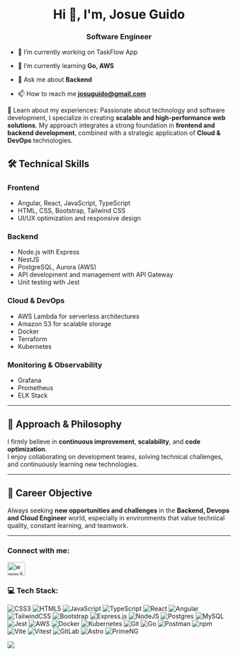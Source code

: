<h1 align="center">Hi 👋, I'm, Josue Guido</h1>
<h3 align="center">Software Engineer</h3>

- 🔭 I’m currently working on TaskFlow App

- 🌱 I’m currently learning **Go, AWS**

- 💬 Ask me about **Backend**

- 📫 How to reach me **josuguido@gmail.com**

📄 Learn about my experiences:
Passionate about technology and software development, I specialize in creating **scalable and high-performance web solutions**. My approach integrates a strong foundation in **frontend and backend development**, combined with a strategic application of **Cloud & DevOps** technologies.

## 🛠️ Technical Skills

### Frontend
- Angular, React, JavaScript, TypeScript  
- HTML, CSS, Bootstrap, Tailwind CSS  
- UI/UX optimization and responsive design

### Backend
- Node.js with Express
- NestJS
- PostgreSQL, Aurora (AWS)  
- API development and management with API Gateway  
- Unit testing with Jest

### Cloud & DevOps
- AWS Lambda for serverless architectures  
- Amazon S3 for scalable storage  
- Docker
- Terraform
- Kubernetes

### Monitoring & Observability
- Grafana
- Prometheus
- ELK Stack

---

## 🎯 Approach & Philosophy

I firmly believe in **continuous improvement**, **scalability**, and **code optimization**.  
I enjoy collaborating on development teams, solving technical challenges, and continuously learning new technologies.

---

## 📌 Career Objective

Always seeking **new opportunities and challenges** in the **Backend, Devops and Cloud Engineer** world, especially in environments that value technical quality, constant learning, and teamwork.

---

<h3 align="left">Connect with me:</h3>
<p align="left">
<a href="https://linkedin.com/in/www.linkedin.com/in/josué-daniel-guido-beteta-862274268" target="blank"><img align="center" src="https://raw.githubusercontent.com/rahuldkjain/github-profile-readme-generator/master/src/images/icons/Social/linked-in-alt.svg" alt="www.linkedin.com/in/josué-daniel-guido-beteta-862274268" height="30" width="40" /></a>
</p>

<h3 align="left">💻 Tech Stack:</h3>                                                                                                


![CSS3](https://img.shields.io/badge/css3-%231572B6.svg?style=for-the-badge&logo=css3&logoColor=white) 
![HTML5](https://img.shields.io/badge/html5-%23E34F26.svg?style=for-the-badge&logo=html5&logoColor=white) 
![JavaScript](https://img.shields.io/badge/javascript-%23323330.svg?style=for-the-badge&logo=javascript&logoColor=%23F7DF1E) 
![TypeScript](https://img.shields.io/badge/typescript-%23007ACC.svg?style=for-the-badge&logo=typescript&logoColor=white) 
![React](https://img.shields.io/badge/react-%2320232a.svg?style=for-the-badge&logo=react&logoColor=%2361DAFB) 
![Angular](https://img.shields.io/badge/angular-DD0031?style=for-the-badge&logo=angular&logoColor=white) 
![TailwindCSS](https://img.shields.io/badge/tailwindcss-%2338B2AC.svg?style=for-the-badge&logo=tailwind-css&logoColor=white) 
![Bootstrap](https://img.shields.io/badge/bootstrap-%23563D7C.svg?style=for-the-badge&logo=bootstrap&logoColor=white) 
![Express.js](https://img.shields.io/badge/express.js-%23404d59.svg?style=for-the-badge&logo=express&logoColor=%2361DAFB) 
![NodeJS](https://img.shields.io/badge/node.js-6DA55F?style=for-the-badge&logo=node.js&logoColor=white) 
![Postgres](https://img.shields.io/badge/postgres-%23316192.svg?style=for-the-badge&logo=postgresql&logoColor=white) 
![MySQL](https://img.shields.io/badge/mysql-%2300000f.svg?style=for-the-badge&logo=mysql&logoColor=white) 
![Jest](https://img.shields.io/badge/Jest-C21325?style=for-the-badge&logo=jest&logoColor=white) 
![AWS](https://img.shields.io/badge/AWS-%23FF9900.svg?style=for-the-badge&logo=amazonaws&logoColor=white) 
![Docker](https://img.shields.io/badge/docker-%230db7ed.svg?style=for-the-badge&logo=docker&logoColor=white) 
![Kubernetes](https://img.shields.io/badge/kubernetes-%23326ce5.svg?style=for-the-badge&logo=kubernetes&logoColor=white) 
![Git](https://img.shields.io/badge/git-%23F05033.svg?style=for-the-badge&logo=git&logoColor=white) 
![Go](https://img.shields.io/badge/go-%2300ADD8.svg?style=for-the-badge&logo=go&logoColor=white) 
![Postman](https://img.shields.io/badge/Postman-FF6C37?style=for-the-badge&logo=postman&logoColor=white)
![npm](https://img.shields.io/npm/v/vite?color=cb3837&label=npm&style=for-the-badge)
![Vite](https://img.shields.io/badge/Vite-%233644b0.svg?logo=vite&logoColor=yellow&style=for-the-badge)
![Vitest](https://img.shields.io/badge/Vitest-%233644b0.svg?logo=vitest&logoColor=yellowgreen&style=for-the-badge)
![GitLab](https://img.shields.io/badge/GitLab-%23fc6d26.svg?logo=gitlab&logoColor=white&style=for-the-badge)
![Astro](https://img.shields.io/badge/Astro-%23ff5d01.svg?logo=astro&logoColor=white&style=for-the-badge)
![PrimeNG](https://img.shields.io/badge/PrimeNG-%230075B8.svg?style=for-the-badge&logoColor=white)

[![](https://visitcount.itsvg.in/api?id=josueguido&icon=0&color=0)](https://visitcount.itsvg.in)
